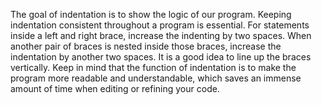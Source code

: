 The goal of indentation is to show the logic of our program. Keeping indentation consistent throughout a program is essential. For statements inside a left and right brace, increase the indenting by two spaces. When another pair of braces is nested inside those braces, increase the indentation by another two spaces. It is a good idea to line up the braces vertically. Keep in mind that the function of indentation is to make the program more readable and understandable, which saves an immense amount of time when editing or refining your code.


